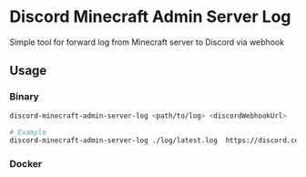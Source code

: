 # Discord Minecraft Admin Server Log

Simple tool for forward log from Minecraft server to Discord via webhook

## Usage

### Binary

```bash
discord-minecraft-admin-server-log <path/to/log> <discordWebhookUrl>

# Example
discord-minecraft-admin-server-log ./log/latest.log  https://discord.com/api/webhooks/12345678900/qweasdzxctyughjbnm
```

### Docker

```

```

